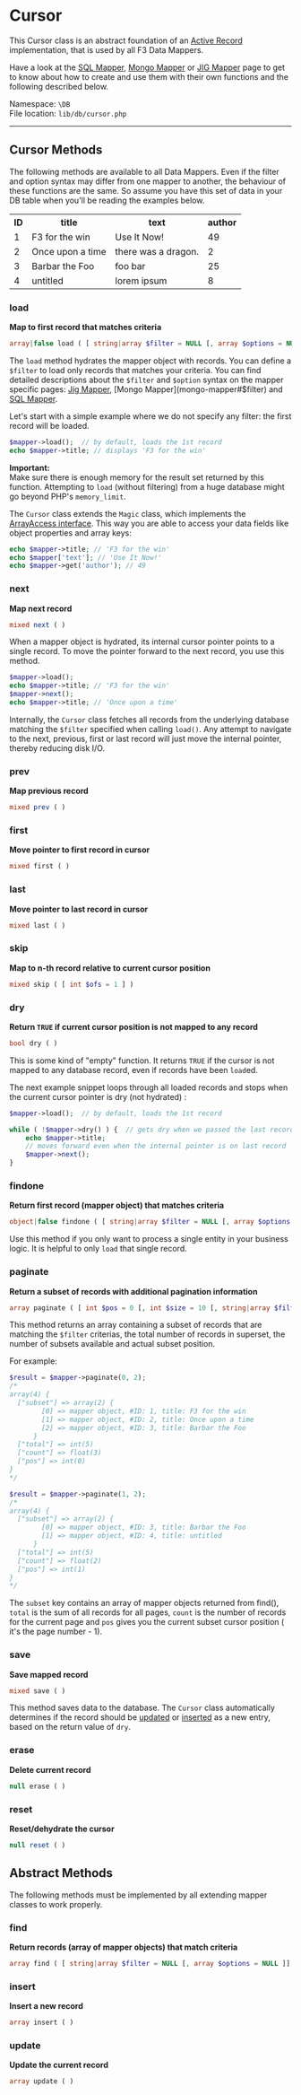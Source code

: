 # Cursor

This Cursor class is an abstract foundation of an [Active Record](http://en.wikipedia.org/wiki/Active_Record "Wikipedia :: Active record pattern") implementation, that is used by all F3 Data Mappers.

Have a look at the [SQL Mapper](sql-mapper), [Mongo Mapper](mongo-mapper) or [JIG Mapper](jig-mapper) page to get to know about how to create and use them with their own functions and the following described below.


Namespace: `\DB` <br>
File location: `lib/db/cursor.php`

---

## Cursor Methods

The following methods are available to all Data Mappers. Even if the filter and option syntax may differ from one mapper to another,
the behaviour of these functions are the same. So assume you have this set of data in your DB table when you'll be reading the examples below.

<table class="table table-bordered table-condensed table-striped">
<tr>
    <th>ID</th>
    <th>title</th>
    <th>text</th>
    <th>author</th>
</tr>
<tr>
    <td>1</td>
    <td>F3 for the win</td>
    <td>Use It Now!</td>
    <td>49</td>
</tr>
<tr>
    <td>2</td>
    <td>Once upon a time</td>
    <td>there was a dragon.</td>
    <td>2</td>
</tr>
<tr>
    <td>3</td>
    <td>Barbar the Foo</td>
    <td>foo bar</td>
    <td>25</td>
</tr>
<tr>
    <td>4</td>
    <td>untitled</td>
    <td>lorem ipsum</td>
    <td>8</td>
</tr>
</table>

### load

**Map to first record that matches criteria**

```php
array|false load ( [ string|array $filter = NULL [, array $options = NULL ]] )
```

The `load` method hydrates the mapper object with records. You can define a `$filter` to load only records that matches your criteria.
You can find detailed descriptions about the `$filter` and `$option` syntax on the mapper specific pages: [Jig Mapper](jig-mapper#$filter), [Mongo Mapper](mongo-mapper#$filter) and [SQL Mapper](sql-mapper#$filter).

Let's start with a simple example where we do not specify any filter: the first record will be loaded.

```php
$mapper->load();  // by default, loads the 1st record
echo $mapper->title; // displays 'F3 for the win'
```

<div class="alert alert-warning">
    <strong>Important:</strong><br>
    Make sure there is enough memory for the result set returned by this function. Attempting to <code>load</code> (without filtering) from a huge database might go beyond PHP's <code>memory_limit</code>.
</div>

The `Cursor` class extends the `Magic` class, which implements the [ArrayAccess interface](http://php.net/manual/en/class.arrayaccess.php "PHP Manual :: ArrayAccess").
This way you are able to access your data fields like object properties and array keys:

```php
echo $mapper->title; // 'F3 for the win'
echo $mapper['text']; // 'Use It Now!'
echo $mapper->get('author'); // 49
```

### next

**Map next record**

```php
mixed next ( )
```

When a mapper object is hydrated, its internal cursor pointer points to a single record. To move the pointer forward to the next record, you use this method.

```php
$mapper->load();
echo $mapper->title; // 'F3 for the win'
$mapper->next();
echo $mapper->title; // 'Once upon a time'
```

Internally, the `Cursor` class fetches all records from the underlying database matching the `$filter` specified when calling `load()`. Any attempt to navigate to the next, previous, first or last record will just move the internal pointer, thereby reducing disk I/O.

### prev

**Map previous record**

```php
mixed prev ( )
```

### first

**Move pointer to first record in cursor**

```php
mixed first ( )
```

### last

**Move pointer to last record in cursor**

```php
mixed last ( )
```

### skip

**Map to n-th record relative to current cursor position**

```php
mixed skip ( [ int $ofs = 1 ] )
```

### dry

**Return `TRUE` if current cursor position is not mapped to any record**

```php
bool dry ( )
```

This is some kind of "empty" function. It returns `TRUE` if the cursor is not mapped to any database record, even if records have been `load`ed.

The next example snippet loops through all loaded records and stops when the current cursor pointer is dry (not hydrated) :

```php
$mapper->load();  // by default, loads the 1st record

while ( !$mapper->dry() ) {  // gets dry when we passed the last record
    echo $mapper->title;
    // moves forward even when the internal pointer is on last record
    $mapper->next();
}
```

### findone

**Return first record (mapper object) that matches criteria**

```php
object|false findone ( [ string|array $filter = NULL [, array $options = NULL [, int $ttl = 0 ]]] )
```

Use this method if you only want to process a single entity in your business logic. It is helpful to only `load` that single record.

### paginate

**Return a subset of records with additional pagination information**

```php
array paginate ( [ int $pos = 0 [, int $size = 10 [, string|array $filter = NULL [, array $options = NULL ]]]] )
```

This method returns an array containing a subset of records that are matching the `$filter` criterias,
the total number of records in superset, the number of subsets available and actual subset position.

For example:

```php
$result = $mapper->paginate(0, 2);
/*
array(4) {
  ["subset"] => array(2) {
        [0] => mapper object, #ID: 1, title: F3 for the win
        [1] => mapper object, #ID: 2, title: Once upon a time
        [2] => mapper object, #ID: 3, title: Barbar the Foo
      }
  ["total"] => int(5)
  ["count"] => float(3)
  ["pos"] => int(0)
}
*/

$result = $mapper->paginate(1, 2);
/*
array(4) {
  ["subset"] => array(2) {
        [0] => mapper object, #ID: 3, title: Barbar the Foo
        [1] => mapper object, #ID: 4, title: untitled
      }
  ["total"] => int(5)
  ["count"] => float(2)
  ["pos"] => int(1)
}
*/

```

The `subset` key contains an array of mapper objects returned from find(), `total` is the sum of all records for all pages, `count` is the number of records for the current page and `pos` gives you the current subset cursor position ( it's the page number - 1).


### save

**Save mapped record**

```php
mixed save ( )
```

This method saves data to the database. The `Cursor` class automatically determines if the record should be [updated](cursor#update) or [inserted](cursor#insert) as a new entry, based on the return value of `dry`.

### erase

**Delete current record**

```php
null erase ( )
```

### reset

**Reset/dehydrate the cursor**

```php
null reset ( )
```


## Abstract Methods

The following methods must be implemented by all extending mapper classes to work properly.

### find

**Return records (array of mapper objects) that match criteria**

```php
array find ( [ string|array $filter = NULL [, array $options = NULL ]] )
```


### insert

**Insert a new record**

```php
array insert ( )
```


### update

**Update the current record**

```php
array update ( )
```
